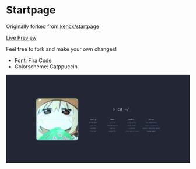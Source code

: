 # Startpage

Originally forked from [kencx/startpage](https://github.com/kencx/startpage)

[Live Preview](https://crypticspaghetti.github.io/startpage/)

Feel free to fork and make your own changes!

- Font: Fira Code
- Colorscheme: Catppuccin

![startpage](startpage.png)

